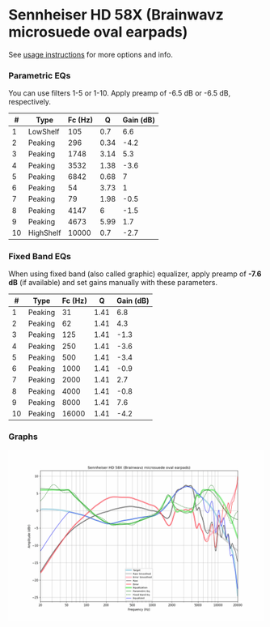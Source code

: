 # Sennheiser HD 58X (Brainwavz microsuede oval earpads)
See [usage instructions](https://github.com/jaakkopasanen/AutoEq#usage) for more options and info.

### Parametric EQs
You can use filters 1-5 or 1-10. Apply preamp of -6.5 dB or -6.5 dB, respectively.

|   # | Type      |   Fc (Hz) |    Q |   Gain (dB) |
|-----|-----------|-----------|------|-------------|
|   1 | LowShelf  |       105 | 0.7  |         6.6 |
|   2 | Peaking   |       296 | 0.34 |        -4.2 |
|   3 | Peaking   |      1748 | 3.14 |         5.3 |
|   4 | Peaking   |      3532 | 1.38 |        -3.6 |
|   5 | Peaking   |      6842 | 0.68 |         7   |
|   6 | Peaking   |        54 | 3.73 |         1   |
|   7 | Peaking   |        79 | 1.98 |        -0.5 |
|   8 | Peaking   |      4147 | 6    |        -1.5 |
|   9 | Peaking   |      4673 | 5.99 |         1.7 |
|  10 | HighShelf |     10000 | 0.7  |        -2.7 |

### Fixed Band EQs
When using fixed band (also called graphic) equalizer, apply preamp of **-7.6 dB** (if available) and set gains manually with these parameters.

|   # | Type    |   Fc (Hz) |    Q |   Gain (dB) |
|-----|---------|-----------|------|-------------|
|   1 | Peaking |        31 | 1.41 |         6.8 |
|   2 | Peaking |        62 | 1.41 |         4.3 |
|   3 | Peaking |       125 | 1.41 |        -1.3 |
|   4 | Peaking |       250 | 1.41 |        -3.6 |
|   5 | Peaking |       500 | 1.41 |        -3.4 |
|   6 | Peaking |      1000 | 1.41 |        -0.9 |
|   7 | Peaking |      2000 | 1.41 |         2.7 |
|   8 | Peaking |      4000 | 1.41 |        -0.8 |
|   9 | Peaking |      8000 | 1.41 |         7.6 |
|  10 | Peaking |     16000 | 1.41 |        -4.2 |

### Graphs
![](./Sennheiser%20HD%2058X%20(Brainwavz%20microsuede%20oval%20earpads).png)
